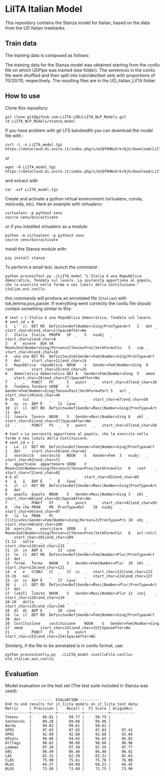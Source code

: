 # LiITA Italian Model

This repository contains the Stanza model for Italian, based on the data from the UD Italian treebanks. 

## Train data

The training data is composed as follows:

The training data for the Stanza model was obtained starting from the conllu file on which UDPipe was trained (see folder). The sentences in the conllu file were shuffled and then split into train/dev/test sets with proportions of 70/20/10, respectively. The resulting files are in the UD_italian_LiITA folder.

## How to use

Clone this repository:
```
git clone git@github.com:LiITA-LOD/LiITA_NLP_Models.git
cd LiITA_NLP_Models/stanza_model
```
If you have problem with git LFS bandwidth you can download the model file with :
```
curl -L -o LiITA_model.tgz https://datacloud.di.unito.it/index.php/s/mJQf9HNsErkrQjk/download/LiITA_model.tgz
```
or 
```
wget -O LiITA_model.tgz https://datacloud.di.unito.it/index.php/s/mJQf9HNsErkrQjk/download/LiITA_model.tgz
```
and extract with 
```
tar -xvf LiITA_model.tgz
```

Create and activate a python virtual environment (virtualenv, conda, minicoda, etc). Here an example with virtualenv:
```
virtualenv -p python3 venv
source venv/bin/activate
```
or if you installed virtualenv as a module:
```
python -m virtualenv -p python3 venv
source venv/bin/activate
```

install the Stanza module with:
```
pip install stanza
```

To perform a small test, launch the command  :
```
python processText.py ./LiITA_model "L'Italia è una Repubblica democratica, fondata sul lavoro. La sovranità appartiene al popolo, che la esercita nelle forme e nei limiti della Costituzione." italian_out.conllu
```
this commands will produce an annotated file (```Italian```) with tok,lemma,pos,parser.
If everything went correctly the conllu file should contain something similar to this:

```
# text = L'Italia è una Repubblica democratica, fondata sul lavoro.
# sent_id = 0
1	L'	il	DET	RD	Definite=Def|Number=Sing|PronType=Art	2	det	_	start_char=0|end_char=2|SpaceAfter=No
2	Italia	Italia	PROPN	SP	_	5	nsubj	_	start_char=2|end_char=8
3	è	essere	AUX	VA	Mood=Ind|Number=Sing|Person=3|Tense=Pres|VerbForm=Fin	5	cop	_	start_char=9|end_char=10
4	una	uno	DET	RI	Definite=Ind|Gender=Fem|Number=Sing|PronType=Art	5	det	_	start_char=11|end_char=14
5	Repubblica	repubblica	NOUN	S	Gender=Fem|Number=Sing	0	root	_	start_char=15|end_char=25
6	democratica	democratico	ADJ	A	Gender=Fem|Number=Sing	5	amod	_	start_char=26|end_char=37|SpaceAfter=No
7	,	,	PUNCT	FF	_	5	punct	_	start_char=37|end_char=38
8	fondata	fondare	VERB	V	Gender=Fem|Number=Sing|Tense=Past|VerbForm=Part	5	acl	_	start_char=39|end_char=46
9-10	sul	_	_	_	_	_	_	_	start_char=47|end_char=50
9	su	su	ADP	E	_	11	case	_	_
10	il	il	DET	RD	Definite=Def|Gender=Masc|Number=Sing|PronType=Art	11	det	_	_
11	lavoro	lavoro	NOUN	S	Gender=Masc|Number=Sing	8	obl	_	start_char=51|end_char=57|SpaceAfter=No
12	.	.	PUNCT	FS	_	5	punct	_	start_char=57|end_char=58

# text = La sovranità appartiene al popolo, che la esercita nelle forme e nei limiti della Costituzione.
# sent_id = 1
1	La	il	DET	RD	Definite=Def|Gender=Fem|Number=Sing|PronType=Art	2	det	_	start_char=59|end_char=61
2	sovranità	sovranità	NOUN	S	Gender=Fem	3	nsubj	_	start_char=62|end_char=71
3	appartiene	appartenere	VERB	V	Mood=Ind|Number=Sing|Person=3|Tense=Pres|VerbForm=Fin	0	root	_	start_char=72|end_char=82
4-5	al	_	_	_	_	_	_	_	start_char=83|end_char=85
4	a	a	ADP	E	_	6	case	_	_
5	il	il	DET	RD	Definite=Def|Gender=Masc|Number=Sing|PronType=Art	6	det	_	_
6	popolo	popolo	NOUN	S	Gender=Masc|Number=Sing	3	obl	_	start_char=86|end_char=92|SpaceAfter=No
7	,	,	PUNCT	FF	_	6	punct	_	start_char=92|end_char=93
8	che	che	PRON	PR	PronType=Rel	10	nsubj	_	start_char=94|end_char=97
9	la	la	PRON	PC	Clitic=Yes|Gender=Fem|Number=Sing|Person=3|PronType=Prs	10	obj	_	start_char=98|end_char=100
10	esercita	esercitare	VERB	V	Mood=Ind|Number=Sing|Person=3|Tense=Pres|VerbForm=Fin	6	acl:relcl	_	start_char=101|end_char=109
11-12	nelle	_	_	_	_	_	_	_	start_char=110|end_char=115
11	in	in	ADP	E	_	13	case	_	_
12	le	il	DET	RD	Definite=Def|Gender=Fem|Number=Plur|PronType=Art	13	det	_	_
13	forme	forma	NOUN	S	Gender=Fem|Number=Plur	10	obl	_	start_char=116|end_char=121
14	e	e	CCONJ	CC	_	17	cc	_	start_char=122|end_char=123
15-16	nei	_	_	_	_	_	_	_	start_char=124|end_char=127
15	in	in	ADP	E	_	17	case	_	_
16	i	il	DET	RD	Definite=Def|Gender=Masc|Number=Plur|PronType=Art	17	det	_	_
17	limiti	limite	NOUN	S	Gender=Masc|Number=Plur	13	conj	_	start_char=128|end_char=134
18-19	della	_	_	_	_	_	_	_	start_char=135|end_char=140
18	di	di	ADP	E	_	20	case	_	_
19	la	il	DET	RD	Definite=Def|Gender=Fem|Number=Sing|PronType=Art	20	det	_	_
20	Costituzione	costituzione	NOUN	S	Gender=Fem|Number=Sing	17	nmod	_	start_char=141|end_char=153|SpaceAfter=No
21	.	.	PUNCT	FS	_	3	punct	_	start_char=153|end_char=154|SpaceAfter=No
```

Similarly, if the file to be annotated is in conllu format, use:
```
python processConllu.py  ./LiITA_model <conlluFile.conllu> old_italian_out.conllu
```
## Evaluation

Model evaluation on the test set (The test suite included in Stanza was used).
```
             --------  EVALUATION ----------
End to end results for it_liita models on it_liita test data:
Metric     | Precision |    Recall |  F1 Score | AligndAcc
-----------+-----------+-----------+-----------+-----------
Tokens     |     99.81 |     99.77 |     99.79 |
Sentences  |     89.26 |     89.66 |     89.46 |
Words      |     99.62 |     99.61 |     99.61 |
UPOS       |     97.03 |     97.02 |     97.03 |     97.41
XPOS       |     92.69 |     92.68 |     92.68 |     93.04
UFeats     |     94.66 |     94.65 |     94.65 |     95.02
AllTags    |     90.61 |     90.60 |     90.60 |     90.96
Lemmas     |     97.39 |     97.38 |     97.39 |     97.77
UAS        |     86.49 |     86.48 |     86.48 |     86.82
LAS        |     82.31 |     82.30 |     82.31 |     82.63
CLAS       |     75.90 |     75.61 |     75.76 |     76.00
MLAS       |     69.37 |     69.09 |     69.23 |     69.45
BLEX       |     73.89 |     73.60 |     73.75 |     73.99
```


